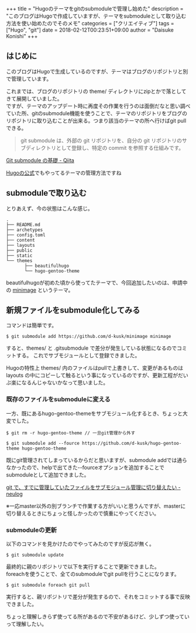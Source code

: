 +++
title = "Hugoのテーマをgitのsubmoduleで管理し始めた"
description = "このブログはHugoで作成していますが、テーマをsubmoduleとして取り込む方法を使い始めたのでそのメモ"
categories = ["クリエイティブ"]
tags = ["Hugo", "git"]
date = 2018-02-12T00:23:51+09:00
author = "Daisuke Konishi"
+++


## はじめに
このブログはHugoで生成しているのですが、テーマはブログのリポジトリと別で管理しています。

これまでは、ブログのリポジトリの theme/ ディレクトリにzipとかで落としてきて展開していました。  
ですが、テーマのアップデート時に再度その作業を行うのは面倒だなと思い調べていた所、gitのsubmodule機能を使うことで、テーマのリポジトリをブログのリポジトリに取り込むことが出来る。つまり該当のテーマの所へ行けばgit pullできる。

> git submodule は、外部の git リポジトリを、自分の git リポジトリのサブディレクトリとして登録し、特定の commit を参照する仕組みです。

[Git submodule の基礎 - Qiita](https://qiita.com/sotarok/items/0d525e568a6088f6f6bb)

[Hugoの公式](https://github.com/gohugoio/hugoThemes)でもやってるテーマの管理方法ですね

## submoduleで取り込む
とりあえず、今の状態はこんな感じ。

```
.
├── README.md
├── archetypes
├── config.toml
├── content
├── layouts
├── public
├── static
└── themes
       ├── beautifulhugo
       └── hugo-gentoo-theme
```

beautifulhugoが初めた頃から使ってたテーマで、今回追加したいのは、申請中の [minimage](https://github.com/d-kusk/minimage) というテーマ。


## 新規ファイルをsubmodule化してみる
コマンドは簡単です。

```
$ git submodule add https://github.com/d-kusk/minimage minimage
```

すると、themes/ と .gitsubmodule で差分が発生している状態になるのでコミットする。
これでサブモジュールとして登録できました。

Hugoの特性上 themes/ 内のファイルはpullで上書きして、変更があるものは layouts の中にコピーして触るという事になっているのですが、更新工程がだいぶ楽になるんじゃないかなって思いました。

### 既存のファイルをsubmoduleに変える
一方、既にあるhugo-gentoo-themeをサブモジュール化するとき、ちょっと大変でした。

```
$ git rm -r hugo-gentoo-theme // 一旦git管理から外す

$ git submodule add --fource https://github.com/d-kusk/hugo-gentoo-theme hugo-gentoo-theme
```

既にgit管理されてしまっているからだと思いますが、submodule addでは通らなかったので、helpで出てきた--fourceオプションを追加することでsubmoduleとして追加できました。

[git で、すでに管理していたファイルをサブモジュール管理に切り替えたい - neulog](http://neulog.tumblr.com/post/41175123388/git-%E3%81%A7%E3%81%99%E3%81%A7%E3%81%AB%E7%AE%A1%E7%90%86%E3%81%97%E3%81%A6%E3%81%84%E3%81%9F%E3%83%95%E3%82%A1%E3%82%A4%E3%83%AB%E3%82%92%E3%82%B5%E3%83%96%E3%83%A2%E3%82%B8%E3%83%A5%E3%83%BC%E3%83%AB%E7%AE%A1%E7%90%86%E3%81%AB%E5%88%87%E3%82%8A%E6%9B%BF%E3%81%88%E3%81%9F%E3%81%84)

※一応master以外の別ブランチで作業する方がいいと思うんですが、masterに切り替えるときにちょっと怪しかったので慎重にやってください。

### submoduleの更新
以下のコマンドを見かけたのでやってみたのですが反応が無く。

```
$ git submodule update
```

最終的に親のリポジトリで以下を実行することで更新できました。  
foreachを使うことで、全てのsubmoduleでgit pullを行うことになります。

```
$ git submodule foreach git pull
```

実行すると、親リポジトリで差分が発生するので、それをコミットする事で反映できました。

ちょっと理解しきらず使ってる所があるので不安があるけど、少しずつ使っていって理解したい。
